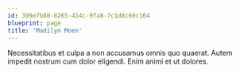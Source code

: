 ```yaml
---
id: 399e7b80-8265-414c-9fa8-7c1d8c69c164
blueprint: page
title: 'Madilyn Moen'
---
```

Necessitatibus et culpa a non accusamus omnis quo quaerat. Autem impedit nostrum cum dolor eligendi. Enim animi et ut dolores.